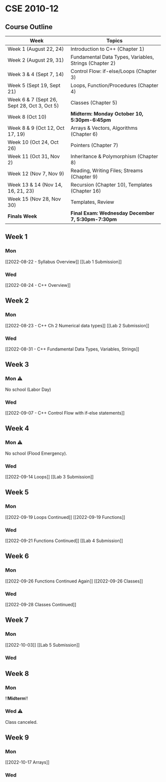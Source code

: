 # CSE 2010-12

## Course Outline
|**Week**|**Topics**|
|-|-|
|Week 1 (August 22, 24)|Introduction to C++ (Chapter 1)|
|Week 2 (August 29, 31)|Fundamental Data Types, Variables, Strings (Chapter 2)|
|Week 3 & 4 (Sept 7, 14)|Control Flow: if-else/Loops (Chapter 3)|
|Week 5 (Sept 19, Sept 21)|Loops, Function/Procedures (Chapter 4)|
|Week 6 & 7 (Sept 26, Sept 28, Oct 3, Oct 5)|Classes (Chapter 5)|
|Week 8 (Oct 10)|**Midterm: Monday October 10, 5:30pm-6:45pm**|
|Week 8 & 9 (Oct 12, Oct 17, 19)|Arrays & Vectors, Algorithms (Chapter 6)|
|Week 10 (Oct 24, Oct 26)|Pointers (Chapter 7)|
|Week 11 (Oct 31, Nov 2)|Inheritance & Polymorphism (Chapter 8)|
|Week 12 (Nov 7, Nov 9)|Reading, Writing Files; Streams (Chapter 9)|
|Week 13 & 14 (Nov 14, 16, 21, 23)|Recursion (Chapter 10), Templates (Chapter 16)|
|Week 15 (Nov 28, Nov 30)|Templates, Review|
|**Finals Week**|**Final Exam: Wednesday December 7, 5:30pm-7:30pm**|

## Week 1
### Mon
[[2022-08-22 - Syllabus Overview]]
[[Lab 1 Submission]]
### Wed
[[2022-08-24 - C++ Overview]]


## Week 2
### Mon
[[2022-08-23 - C++ Ch 2 Numerical data types]]
[[Lab 2 Submission]]

### Wed
[[2022-08-31 - C++ Fundamental Data Types, Variables, Strings]]


## Week 3
### Mon ⚠️
No school (Labor Day)

### Wed
[[2022-09-07 - C++ Control Flow with if-else statements]]


## Week 4
### Mon ⚠️
No school (Flood Emergency).


### Wed
[[2022-09-14 Loops]]
[[Lab 3 Submission]]


## Week 5
### Mon
[[2022-09-19 Loops Continued]]
[[2022-09-19 Functions]]


### Wed
[[2022-09-21 Functions Continued]]
[[Lab 4 Submission]]


## Week 6
### Mon
[[2022-09-26 Functions Continued Again]]
[[2022-09-26 Classes]]

### Wed
[[2022-09-28 Classes Continued]]


## Week 7
### Mon
[[2022-10-03]]
[[Lab 5 Submission]]

### Wed


## Week 8
### Mon
!!**Midterm**!!

### Wed ⚠️
Class canceled.

## Week 9
### Mon
[[2022-10-17 Arrays]]

### Wed
